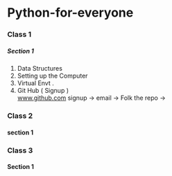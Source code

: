 # Python-for-everyone
### Class 1 
##### Section 1 
1. Data Structures 
2. Setting up the Computer 
3. Virtual Envt . 
4. Git Hub ( Signup )\
    www.github.com
        signup 
            -> email 
                -> Folk the repo 
                -> 


### Class 2 
#### section 1 



### Class 3
#### Section 1 

